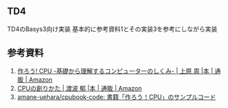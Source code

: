 ## TD4

TD4のBasys3向け実装
基本的に参考資料1とその実装3を参考にしながら実装

## 参考資料
1. [作ろう! CPU -基礎から理解するコンピューターのしくみ- | 上原 周 |本 | 通販 | Amazon](https://www.amazon.co.jp/%E4%BD%9C%E3%82%8D%E3%81%86-CPU-%E5%9F%BA%E7%A4%8E%E3%81%8B%E3%82%89%E7%90%86%E8%A7%A3%E3%81%99%E3%82%8B%E3%82%B3%E3%83%B3%E3%83%94%E3%83%A5%E3%83%BC%E3%82%BF%E3%83%BC%E3%81%AE%E3%81%97%E3%81%8F%E3%81%BF-%E4%B8%8A%E5%8E%9F-%E5%91%A8/dp/4839968519/ref=tmm_pap_title_0?_encoding=UTF8&qid=&sr=)
2. [CPUの創りかた | 渡波 郁 |本 | 通販 | Amazon](https://www.amazon.co.jp/CPU%E3%81%AE%E5%89%B5%E3%82%8A%E3%81%8B%E3%81%9F-%E6%B8%A1%E6%B3%A2-%E9%83%81/dp/4839909865)
3. [amane-uehara/cpubook-code: 書籍「作ろう！CPU」のサンプルコード](https://github.com/amane-uehara/cpubook-code)
